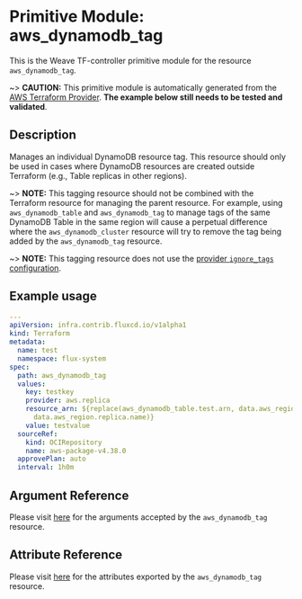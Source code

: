 
# Primitive Module: aws_dynamodb_tag

This is the Weave TF-controller primitive module for the resource `aws_dynamodb_tag`.

~> **CAUTION:** This primitive module is automatically generated from the [AWS Terraform Provider](https://registry.terraform.io/providers/hashicorp/aws/latest/docs/resources/dynamodb_tag). **The example below still needs to be tested and validated**.

## Description

Manages an individual DynamoDB resource tag. This resource should only be used in cases where DynamoDB resources are created outside Terraform (e.g., Table replicas in other regions).

~> **NOTE:** This tagging resource should not be combined with the Terraform resource for managing the parent resource. For example, using `aws_dynamodb_table` and `aws_dynamodb_tag` to manage tags of the same DynamoDB Table in the same region will cause a perpetual difference where the `aws_dynamodb_cluster` resource will try to remove the tag being added by the `aws_dynamodb_tag` resource.

~> **NOTE:** This tagging resource does not use the [provider `ignore_tags` configuration](/docs/providers/aws/index.html#ignore_tags).

## Example usage

```yaml
---
apiVersion: infra.contrib.fluxcd.io/v1alpha1
kind: Terraform
metadata:
  name: test
  namespace: flux-system
spec:
  path: aws_dynamodb_tag
  values:
    key: testkey
    provider: aws.replica
    resource_arn: ${replace(aws_dynamodb_table.test.arn, data.aws_region.current.name,
      data.aws_region.replica.name)}
    value: testvalue
  sourceRef:
    kind: OCIRepository
    name: aws-package-v4.38.0
  approvePlan: auto
  interval: 1h0m
```

## Argument Reference

Please visit [here](https://registry.terraform.io/providers/hashicorp/aws/latest/docs/resources/dynamodb_tag#argument-reference) for the arguments accepted by the `aws_dynamodb_tag` resource.

## Attribute Reference

Please visit [here](https://registry.terraform.io/providers/hashicorp/aws/latest/docs/resources/dynamodb_tag#attributes-reference) for the attributes exported by the `aws_dynamodb_tag` resource.
